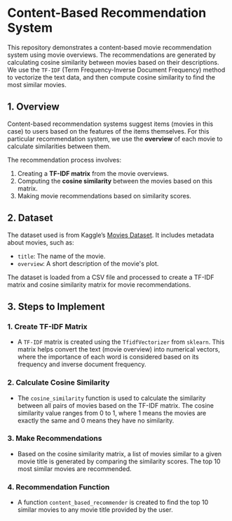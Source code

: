 # Content-Based Recommendation System

This repository demonstrates a content-based movie recommendation system using movie overviews. The recommendations are generated by calculating cosine similarity between movies based on their descriptions. We use the `TF-IDF` (Term Frequency-Inverse Document Frequency) method to vectorize the text data, and then compute cosine similarity to find the most similar movies.

## 1. **Overview**

Content-based recommendation systems suggest items (movies in this case) to users based on the features of the items themselves. For this particular recommendation system, we use the **overview** of each movie to calculate similarities between them.

The recommendation process involves:
1. Creating a **TF-IDF matrix** from the movie overviews.
2. Computing the **cosine similarity** between the movies based on this matrix.
3. Making movie recommendations based on similarity scores.

## 2. **Dataset**

The dataset used is from Kaggle’s [Movies Dataset](https://www.kaggle.com/rounakbanik/the-movies-dataset). It includes metadata about movies, such as:

- `title`: The name of the movie.
- `overview`: A short description of the movie's plot.

The dataset is loaded from a CSV file and processed to create a TF-IDF matrix and cosine similarity matrix for movie recommendations.

## 3. **Steps to Implement**

### 1. **Create TF-IDF Matrix**
   - A `TF-IDF` matrix is created using the `TfidfVectorizer` from `sklearn`. This matrix helps convert the text (movie overview) into numerical vectors, where the importance of each word is considered based on its frequency and inverse document frequency.

### 2. **Calculate Cosine Similarity**
   - The `cosine_similarity` function is used to calculate the similarity between all pairs of movies based on the TF-IDF matrix. The cosine similarity value ranges from 0 to 1, where 1 means the movies are exactly the same and 0 means they have no similarity.

### 3. **Make Recommendations**
   - Based on the cosine similarity matrix, a list of movies similar to a given movie title is generated by comparing the similarity scores. The top 10 most similar movies are recommended.

### 4. **Recommendation Function**
   - A function `content_based_recommender` is created to find the top 10 similar movies to any movie title provided by the user.


